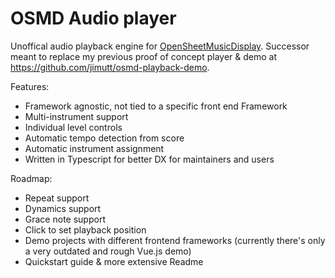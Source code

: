 # OSMD Audio player
Unoffical audio playback engine for [OpenSheetMusicDisplay](https://github.com/opensheetmusicdisplay/opensheetmusicdisplay). Successor meant to replace my previous proof of concept player & demo at https://github.com/jimutt/osmd-playback-demo.  


Features:
- Framework agnostic, not tied to a specific front end Framework
- Multi-instrument support 
- Individual level controls
- Automatic tempo detection from score
- Automatic instrument assignment
- Written in Typescript for better DX for maintainers and users 

Roadmap: 
- Repeat support
- Dynamics support
- Grace note support
- Click to set playback position
- Demo projects with different frontend frameworks (currently there's only a very outdated and rough Vue.js demo)
- Quickstart guide & more extensive Readme


